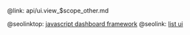 @link: api/ui.view_$scope_other.md

@seolinktop: [javascript dashboard framework](https://webix.com)
@seolink: [list ui](https://webix.com/widget/list/)